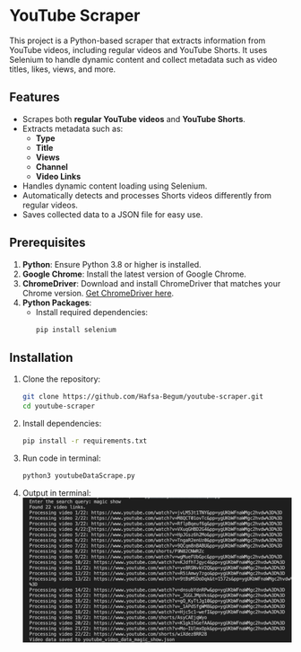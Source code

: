 # YouTube Scraper

This project is a Python-based scraper that extracts information from YouTube videos, including regular videos and YouTube Shorts. It uses Selenium to handle dynamic content and collect metadata such as video titles, likes, views, and more.

## Features

- Scrapes both **regular YouTube videos** and **YouTube Shorts**.
- Extracts metadata such as:
  - **Type**
  - **Title**
  - **Views**
  - **Channel**
  - **Video Links**
- Handles dynamic content loading using Selenium.
- Automatically detects and processes Shorts videos differently from regular videos.
- Saves collected data to a JSON file for easy use.

## Prerequisites

1. **Python**: Ensure Python 3.8 or higher is installed.
2. **Google Chrome**: Install the latest version of Google Chrome.
3. **ChromeDriver**: Download and install ChromeDriver that matches your Chrome version. [Get ChromeDriver here](https://chromedriver.chromium.org/downloads).
4. **Python Packages**:
   - Install required dependencies:
     ```bash
     pip install selenium
     ```

## Installation

1. Clone the repository:
   ```bash
   git clone https://github.com/Hafsa-Begum/youtube-scraper.git
   cd youtube-scraper
   ```
2. Install dependencies:
    ```bash
    pip install -r requirements.txt
    ```
3. Run code in terminal:
    ```bash
    python3 youtubeDataScrape.py
    ```
4. Output in terminal:
    ![YouTube Scraper Screenshot](images/yt-output.png)